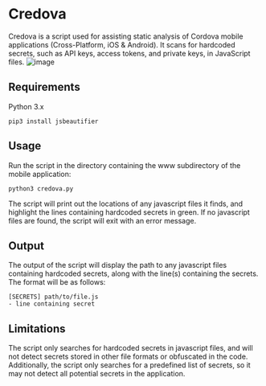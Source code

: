 # Credova
Credova is a script used for assisting static analysis of Cordova mobile applications (Cross-Platform, iOS & Android). It scans for hardcoded secrets, such as API keys, access tokens, and private keys, in JavaScript files.
![image](https://user-images.githubusercontent.com/49821326/216807568-5df4c320-2432-4c36-9c4e-ae9878d86fd5.png)

## Requirements
Python 3.x

`pip3 install jsbeautifier`

## Usage
Run the script in the directory containing the www subdirectory of the mobile application:

`python3 credova.py`

The script will print out the locations of any javascript files it finds, and highlight the lines containing hardcoded secrets in green. If no javascript files are found, the script will exit with an error message.

## Output
The output of the script will display the path to any javascript files containing hardcoded secrets, along with the line(s) containing the secrets. The format will be as follows:

```
[SECRETS] path/to/file.js
- line containing secret
```

## Limitations
The script only searches for hardcoded secrets in javascript files, and will not detect secrets stored in other file formats or obfuscated in the code. Additionally, the script only searches for a predefined list of secrets, so it may not detect all potential secrets in the application.
